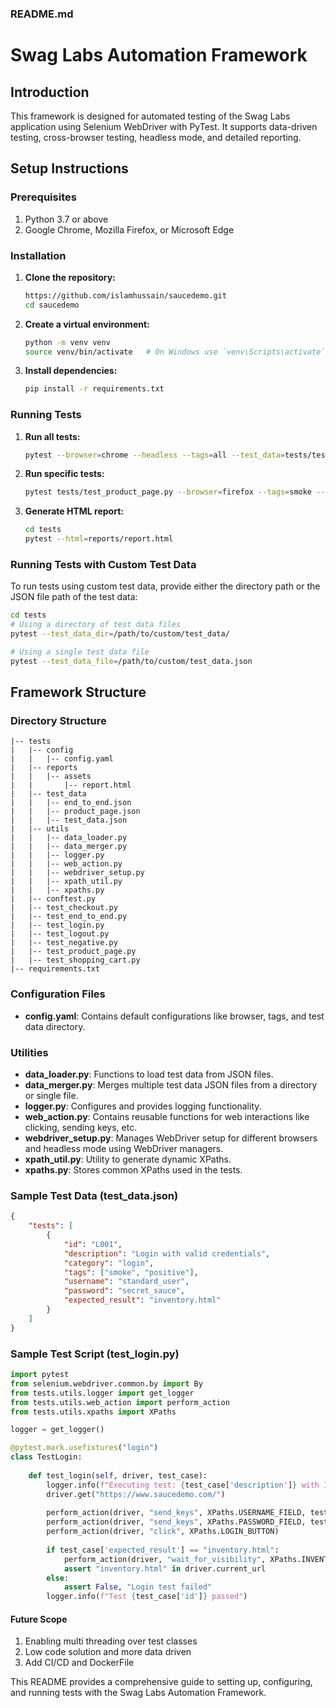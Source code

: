 ### README.md

# Swag Labs Automation Framework

## Introduction
This framework is designed for automated testing of the Swag Labs application using Selenium WebDriver with PyTest. It supports data-driven testing, cross-browser testing, headless mode, and detailed reporting.

## Setup Instructions

### Prerequisites
1. Python 3.7 or above
2. Google Chrome, Mozilla Firefox, or Microsoft Edge

### Installation

1. **Clone the repository:**
   ```bash
   https://github.com/islamhussain/saucedemo.git
   cd saucedemo
   ```

2. **Create a virtual environment:**
   ```bash
   python -m venv venv
   source venv/bin/activate   # On Windows use `venv\Scripts\activate`
   ```

3. **Install dependencies:**
   ```bash
   pip install -r requirements.txt
   ```

### Running Tests

1. **Run all tests:**
   ```bash
   pytest --browser=chrome --headless --tags=all --test_data=tests/test_data
   ```

2. **Run specific tests:**
   ```bash
   pytest tests/test_product_page.py --browser=firefox --tags=smoke --test_data=tests/test_data/product_page.json
   ```

3. **Generate HTML report:**
   ```bash
   cd tests
   pytest --html=reports/report.html
   ```

### Running Tests with Custom Test Data
To run tests using custom test data, provide either the directory path or the JSON file path of the test data:

```bash
cd tests
# Using a directory of test data files
pytest --test_data_dir=/path/to/custom/test_data/

# Using a single test data file
pytest --test_data_file=/path/to/custom/test_data.json
```

## Framework Structure

### Directory Structure

```
|-- tests
|   |-- config
|   |   |-- config.yaml
|   |-- reports
|   |   |-- assets
|   |       |-- report.html
|   |-- test_data
|   |   |-- end_to_end.json
|   |   |-- product_page.json
|   |   |-- test_data.json
|   |-- utils
|   |   |-- data_loader.py
|   |   |-- data_merger.py
|   |   |-- logger.py
|   |   |-- web_action.py
|   |   |-- webdriver_setup.py
|   |   |-- xpath_util.py
|   |   |-- xpaths.py
|   |-- conftest.py
|   |-- test_checkout.py
|   |-- test_end_to_end.py
|   |-- test_login.py
|   |-- test_logout.py
|   |-- test_negative.py
|   |-- test_product_page.py
|   |-- test_shopping_cart.py
|-- requirements.txt
```

### Configuration Files

- **config.yaml**: Contains default configurations like browser, tags, and test data directory.

### Utilities

- **data_loader.py**: Functions to load test data from JSON files.
- **data_merger.py**: Merges multiple test data JSON files from a directory or single file.
- **logger.py**: Configures and provides logging functionality.
- **web_action.py**: Contains reusable functions for web interactions like clicking, sending keys, etc.
- **webdriver_setup.py**: Manages WebDriver setup for different browsers and headless mode using WebDriver managers.
- **xpath_util.py**: Utility to generate dynamic XPaths.
- **xpaths.py**: Stores common XPaths used in the tests.

### Sample Test Data (test_data.json)
```json
{
    "tests": [
        {
            "id": "L001",
            "description": "Login with valid credentials",
            "category": "login",
            "tags": ["smoke", "positive"],
            "username": "standard_user",
            "password": "secret_sauce",
            "expected_result": "inventory.html"
        }
    ]
}
```

### Sample Test Script (test_login.py)
```python
import pytest
from selenium.webdriver.common.by import By
from tests.utils.logger import get_logger
from tests.utils.web_action import perform_action
from tests.utils.xpaths import XPaths

logger = get_logger()

@pytest.mark.usefixtures("login")
class TestLogin:
    
    def test_login(self, driver, test_case):
        logger.info(f"Executing test: {test_case['description']} with ID: {test_case['id']}")
        driver.get("https://www.saucedemo.com/")
        
        perform_action(driver, "send_keys", XPaths.USERNAME_FIELD, test_case['username'])
        perform_action(driver, "send_keys", XPaths.PASSWORD_FIELD, test_case['password'])
        perform_action(driver, "click", XPaths.LOGIN_BUTTON)
        
        if test_case['expected_result'] == "inventory.html":
            perform_action(driver, "wait_for_visibility", XPaths.INVENTORY_LIST)
            assert "inventory.html" in driver.current_url
        else:
            assert False, "Login test failed"
        logger.info(f"Test {test_case['id']} passed")
```

#### Future Scope
1. Enabling multi threading over test classes
2. Low code solution and more data driven 
3. Add CI/CD and DockerFile

This README provides a comprehensive guide to setting up, configuring, and running tests with the Swag Labs Automation Framework.

